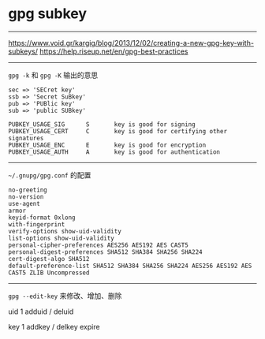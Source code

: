 # gpg subkey

---

https://www.void.gr/kargig/blog/2013/12/02/creating-a-new-gpg-key-with-subkeys/
https://help.riseup.net/en/gpg-best-practices

---

`gpg -k` 和 `gpg -K` 输出的意思

```
sec => 'SECret key'
ssb => 'Secret SuBkey'
pub => 'PUBlic key'
sub => 'public SUBkey'
```

```
PUBKEY_USAGE_SIG      S       key is good for signing
PUBKEY_USAGE_CERT     C       key is good for certifying other signatures
PUBKEY_USAGE_ENC      E       key is good for encryption
PUBKEY_USAGE_AUTH     A       key is good for authentication
```

---

`~/.gnupg/gpg.conf` 的配置

```
no-greeting
no-version
use-agent
armor
keyid-format 0xlong
with-fingerprint
verify-options show-uid-validity
list-options show-uid-validity
personal-cipher-preferences AES256 AES192 AES CAST5
personal-digest-preferences SHA512 SHA384 SHA256 SHA224
cert-digest-algo SHA512
default-preference-list SHA512 SHA384 SHA256 SHA224 AES256 AES192 AES CAST5 ZLIB Uncompressed
```

---

`gpg --edit-key` 来修改、增加、删除

uid 1
adduid / deluid

key 1
addkey / delkey
expire
